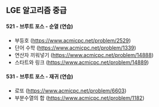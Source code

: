 ## LGE 알고리즘 중급

#### 521 - 브루트 포스 - 순열 (연습)

- 부등호 (https://www.acmicpc.net/problem/2529) 
- 단어 수학 (https://www.acmicpc.net/problem/1339)
- 연산자 끼워넣기 (https://www.acmicpc.net/problem/14888)
- 스타트와 링크 (https://www.acmicpc.net/problem/14889)

#### 531 - 브루트 포스 - 재귀 (연습)

- 로또 (https://www.acmicpc.net/problem/6603)
- 부분수열의 합 (https://www.acmicpc.net/problem/1182)

